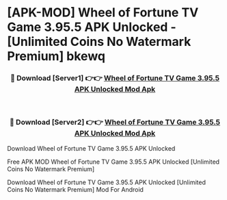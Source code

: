 # [APK-MOD] Wheel of Fortune  TV Game 3.95.5 APK Unlocked - [Unlimited Coins No Watermark Premium] bkewq



<div align="center">
<h3>🔴 Download [Server1] 👉👉 <a href="https://momento.my/?title=Wheel_of_Fortune__TV_Game_3.95.5_APK_Unlocked">Wheel of Fortune  TV Game 3.95.5 APK Unlocked Mod Apk</a></h3><br>

<h3>🔴 Download [Server2] 👉👉 <a href="https://momento.my/?title=Wheel_of_Fortune__TV_Game_3.95.5_APK_Unlocked">Wheel of Fortune  TV Game 3.95.5 APK Unlocked Mod Apk</a></h3>
</div>



Download Wheel of Fortune  TV Game 3.95.5 APK Unlocked 

Free APK MOD Wheel of Fortune  TV Game 3.95.5 APK Unlocked [Unlimited Coins No Watermark Premium]

Download Wheel of Fortune  TV Game 3.95.5 APK Unlocked [Unlimited Coins No Watermark Premium] Mod For Android
